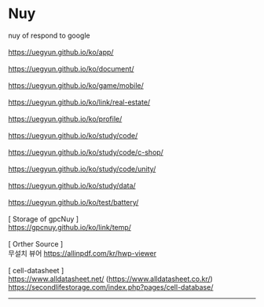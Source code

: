 # Nuy
nuy of respond to google
<br>
<br>https://uegyun.github.io/ko/app/
<br>
<br>https://uegyun.github.io/ko/document/
<br>
<br>https://uegyun.github.io/ko/game/mobile/
<br>
<br>https://uegyun.github.io/ko/link/real-estate/
<br>
<br>https://uegyun.github.io/ko/profile/
<br>
<br>https://uegyun.github.io/ko/study/code/
<br>
<br>https://uegyun.github.io/ko/study/code/c-shop/
<br>
<br>https://uegyun.github.io/ko/study/code/unity/
<br>
<br>https://uegyun.github.io/ko/study/data/
<br>
<br>https://uegyun.github.io/ko/test/battery/
<br>
<br>[ Storage of gpcNuy ]
<br>https://gpcnuy.github.io/ko/link/temp/
<br>
<br>[ Orther Source ]
<br>무설치 뷰어 https://allinpdf.com/kr/hwp-viewer
<br>
<br>[ cell-datasheet ]
<br>https://www.alldatasheet.net/ (https://www.alldatasheet.co.kr/)
<br>https://secondlifestorage.com/index.php?pages/cell-database/
<br><hr>
